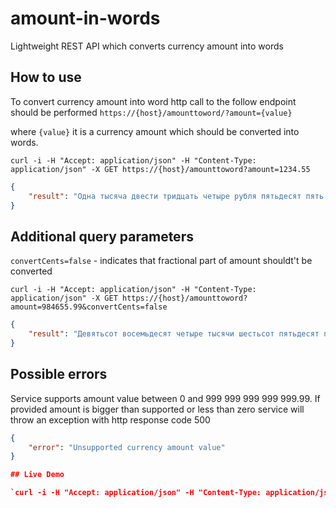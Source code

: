 # amount-in-words
Lightweight REST API which converts currency amount into words

## How to use
To convert currency amount into word http call to the follow endpoint should be performed `https://{host}/amounttoword/?amount={value}`

where `{value}` it is a currency amount which should be converted into words.

`curl -i -H "Accept: application/json" -H "Content-Type: application/json" -X GET https://{host}/amounttoword?amount=1234.55`

```json
{
    "result": "Одна тысяча двести тридцать четыре рубля пятьдесят пять копеек"
}
```

## Additional query parameters
`convertCents=false` - indicates that fractional part of amount shouldt't be converted

`curl -i -H "Accept: application/json" -H "Content-Type: application/json" -X GET https://{host}/amounttoword?amount=984655.99&convertCents=false`

```json
{
    "result": "Девятьсот восемьдесят четыре тысячи шестьсот пятьдесят пять рублей 99 копеек"
}
```

## Possible errors
Service supports amount value between 0 and 999 999 999 999 999.99. If provided amount is bigger than supported or less than zero service will throw an exception with http response code 500
```json
{
    "error": "Unsupported currency amount value"
}

## Live Demo

`curl -i -H "Accept: application/json" -H "Content-Type: application/json" -X GET  https://amount-in-words.azurewebsites.net/amounttoword?amount=756781034.99`



